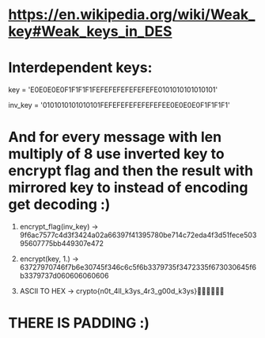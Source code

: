 # https://en.wikipedia.org/wiki/Weak_key#Weak_keys_in_DES

# Interdependent keys:
key = 'E0E0E0E0F1F1F1F1FEFEFEFEFEFEFEFE0101010101010101'

inv_key = '0101010101010101FEFEFEFEFEFEFEFEE0E0E0E0F1F1F1F1'

# And for every message with len multiply of 8 use inverted key to encrypt flag and then the result with mirrored key to instead of encoding get decoding :)

1. encrypt_flag(inv_key) -> 9f6ac7577c4d3f3424a02a66397f41395780be714c72eda4f3d51fece50395607775bb449307e472

2. encrypt(key, 1.) -> 63727970746f7b6e30745f346c6c5f6b3379735f3472335f673030645f6b3379737d060606060606

3. ASCII TO HEX -> crypto{n0t_4ll_k3ys_4r3_g00d_k3ys}
# THERE IS PADDING :)